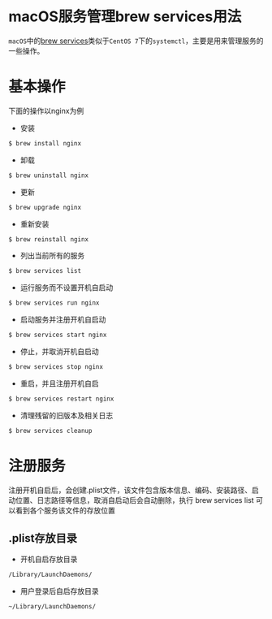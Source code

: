 # macOS服务管理brew services用法

`macOS`中的[brew services](https://github.com/Homebrew/homebrew-services)类似于`CentOS 7`下的`systemctl`，主要是用来管理服务的一些操作。

# 基本操作

下面的操作以nginx为例

- 安装

```bash
$ brew install nginx
```

- 卸载

```bash
$ brew uninstall nginx
```

- 更新

```bash
$ brew upgrade nginx
```

- 重新安装

```bash
$ brew reinstall nginx
```

- 列出当前所有的服务

```bash
$ brew services list
```

- 运行服务而不设置开机自启动

```bash
$ brew services run nginx
```

- 启动服务并注册开机自启动

```bash
$ brew services start nginx
```

- 停止，并取消开机自启动

```bash
$ brew services stop nginx
```

- 重启，并且注册开机自启

```bash
$ brew services restart nginx
```

- 清理残留的旧版本及相关日志

```bash
$ brew services cleanup
```

# 注册服务

注册开机自启后，会创建.plist文件，该文件包含版本信息、编码、安装路径、启动位置、日志路径等信息，取消自启动后会自动删除，执行 brew services list 可以看到各个服务该文件的存放位置

## .plist存放目录

- 开机自启存放目录

```bash
/Library/LaunchDaemons/
```

- 用户登录后自启存放目录

```bash
~/Library/LaunchDaemons/
```